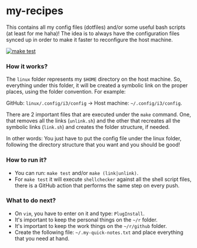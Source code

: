 # my-recipes
This contains all my config files (dotfiles) and/or some useful bash scripts (at least for me haha)! The idea is to always have the configuration files synced up in order to make it faster to reconfigure the host machine.

[![make test](https://github.com/thiagosanches/my-recipes/actions/workflows/make-test.yml/badge.svg?branch=master)](https://github.com/thiagosanches/my-recipes/actions/workflows/make-test.yml)

### How it works?

The `linux` folder represents my `$HOME` directory on the host machine. So, everything under this folder, it will be created a symbolic link on the proper places, using the folder convention. For example:

GitHub: `linux/.config/i3/config` -> Host machine: `~/.config/i3/config`.

There are 2 important files that are executed under the `make` command. One, that removes all the links (`unlink.sh`) and the other that recreates all the symbolic links (`link.sh`) and creates the folder structure, if needed.

In other words: You just have to put the config file under the linux folder, following the directory structure that you want and you should be good!

### How to run it?
- You can run: `make test` and/or `make (link|unlink)`.
- For `make test` it will execute `shellchecker` against all the shell script files, there is a GitHub action that performs the same step on every push.

### What to do next?
- On `vim`, you have to enter on it and type: `PlugInstall`.
- It's important to keep the personal things on the `~/r` folder.
- It's important to keep the work things on the `~/r/github` folder.
- Create the following file: `~/.my-quick-notes.txt` and place everything that you need at hand.
